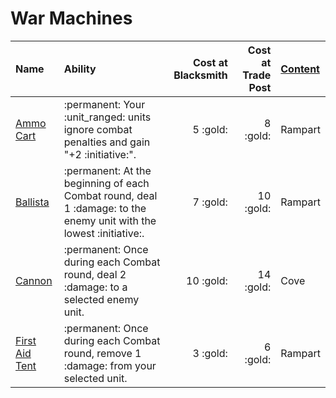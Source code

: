 # War Machines


| Name | Ability | Cost at Blacksmith | Cost at Trade Post | [Content](../content/index.md) |
| :--- | :--- | ---: | ---: | :--- |
| [Ammo Cart](ammo_cart.md) | :permanent: Your :unit_ranged: units ignore combat penalties and gain "+2 :initiative:". | 5 :gold: | 8 :gold: | Rampart |
| [Ballista](ballista.md) | :permanent: At the beginning of each Combat round, deal 1 :damage: to the enemy unit with the lowest :initiative:. | 7 :gold: | 10 :gold: | Rampart |
| [Cannon](cannon.md) | :permanent: Once during each Combat round, deal 2 :damage: to a selected enemy unit. | 10 :gold: | 14 :gold: | Cove |
| [First Aid Tent](first_aid_tent.md) | :permanent: Once during each Combat round, remove 1 :damage: from your selected unit. | 3 :gold: | 6 :gold: | Rampart |

